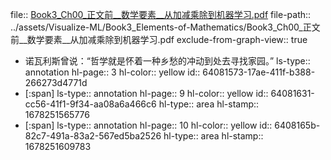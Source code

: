 file:: [Book3_Ch00_正文前__数学要素__从加减乘除到机器学习.pdf](../assets/Visualize-ML/Book3_Elements-of-Mathematics/Book3_Ch00_正文前__数学要素__从加减乘除到机器学习.pdf)
file-path:: ../assets/Visualize-ML/Book3_Elements-of-Mathematics/Book3_Ch00_正文前__数学要素__从加减乘除到机器学习.pdf
exclude-from-graph-view:: true
- 诺瓦利斯曾说：“哲学就是怀着一种乡愁的冲动到处去寻找家园。”
  ls-type:: annotation
  hl-page:: 3
  hl-color:: yellow
  id:: 64081573-17ae-411f-b388-266273d4771d
- [:span]
  ls-type:: annotation
  hl-page:: 9
  hl-color:: yellow
  id:: 64081631-cc56-41f1-9f34-aa08a6a466c6
  hl-type:: area
  hl-stamp:: 1678251565776
- [:span]
  ls-type:: annotation
  hl-page:: 10
  hl-color:: yellow
  id:: 6408165b-82c7-491a-83a2-567ed5ba2526
  hl-type:: area
  hl-stamp:: 1678251609783